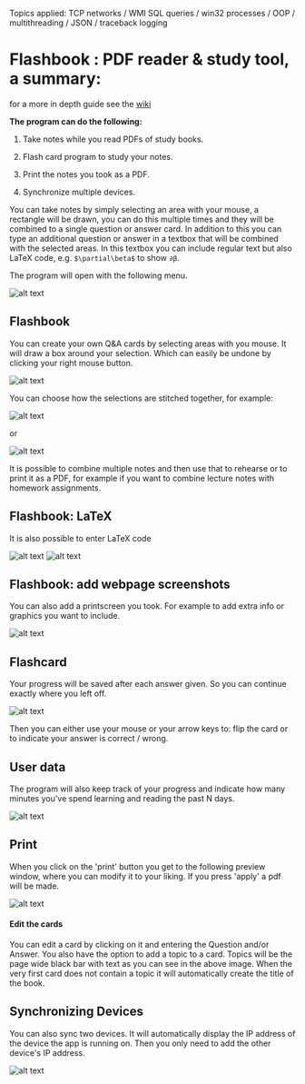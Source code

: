 Topics applied: TCP networks / WMI SQL queries / win32 processes / OOP / multithreading / JSON / traceback logging

# Flashbook : PDF reader & study tool, a summary:

for a more in depth guide see the [wiki](https://github.com/AntondeGroot/Flashbook/wiki)

**The program can do the following:**

  1) Take notes while you read PDFs of study books.

  2) Flash card program to study your notes.
  
  3) Print the notes you took as a PDF.
  
  4) Synchronize multiple devices.
  
You can take notes by simply selecting an area with your mouse, a rectangle will be drawn, you can do this multiple times and they will be combined to a single question or answer card. In addition to this you can type an additional question or answer in a textbox that will be combined with the selected areas. In this textbox you can include regular text but also LaTeX code, e.g. `$\partial\beta$` to show `∂β`.


The program will open with the following menu.

![alt text](https://github.com/AntondeGroot/Flashbook/blob/master/readme%20images/main2.png)
## Flashbook


You can create your own Q&A cards by selecting areas with you mouse. It will draw a box around your selection. Which can easily be undone by clicking your right mouse button.

![alt text](https://github.com/AntondeGroot/Flashbook/blob/master/readme%20images/fb_selection2.png)

You can choose how the selections are stitched together, for example:

![alt text](https://github.com/AntondeGroot/Flashbook/blob/master/readme%20images/fb_selection_entered21.png)


or

![alt text](https://github.com/AntondeGroot/Flashbook/blob/master/readme%20images/fb_selection_entered22.png)


It is possible to combine multiple notes and then use that to rehearse or to print it as a PDF, for example if you want to combine lecture notes with homework assignments.


## Flashbook: LaTeX
It is also possible to enter LaTeX code 

![alt text](https://github.com/AntondeGroot/Flashbook/blob/master/readme%20images/fb_latex2.png) ![alt text](https://github.com/AntondeGroot/Flashbook/blob/master/readme%20images/fb_latex.png) 

## Flashbook: add webpage screenshots
You can also add a printscreen you took. For example to add extra info or graphics you want to include.

![alt text](https://github.com/AntondeGroot/Flashbook/blob/master/readme%20images/prtscr2.png)

## Flashcard

Your progress will be saved after each answer given. So you can continue exactly where you left off.

![alt text](https://github.com/AntondeGroot/Flashbook/blob/master/readme%20images/fc3.png)

Then you can either use your mouse or your arrow keys to: flip the card or to indicate your answer is correct / wrong.


## User data

The program will also keep track of your progress and indicate how many minutes you've spend learning and reading the past N days. 

![alt text](https://github.com/AntondeGroot/Flashbook/blob/master/readme%20images/statsgraph2.png)
## Print

When you click on the 'print' button you get to the following preview window, where you can modify it to your liking. If you press 'apply' a pdf will be made.

![alt text](https://github.com/AntondeGroot/Flashbook/blob/master/readme%20images/print5.png)

 

#### Edit the cards
You can edit a card by clicking on it and entering the Question and/or Answer. You also have the option to add a topic to a card. Topics will be the page wide black bar with text as you can see in the above image. When the very first card does not contain a topic it will automatically create the title of the book.

## Synchronizing Devices

You can also sync two devices. It will automatically display the IP address of the device the app is running on. Then you only need to add the other device's IP address.


![alt text](https://github.com/AntondeGroot/Flashbook/blob/master/readme%20images/sync_gui2.png)





